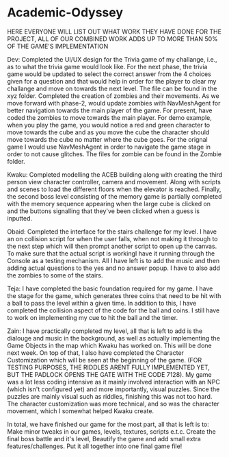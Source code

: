 # Academic-Odyssey

HERE EVERYONE WILL LIST OUT WHAT WORK THEY HAVE DONE FOR THE PROJECT, ALL OF OUR COMBINED WORK ADDS UP TO MORE THAN 50% OF THE GAME'S IMPLEMENTATION

Dev: Completed the UI/UX design for the Trivia game of my challange, i.e., as to what the trivia game would look like. For the next phase, the trivia game would be updated to select the correct answer from the 4 choices given for a question and that would help in order for the player to clear my challange and move on towards the next level. The file can be found in the xyz folder. Completed the creation of zombies and their movements. As we move forward with phase-2, would update zombies with NavMeshAgent for better navigation towards the main player of the game. For present, have coded the zombies to move towards the main player. For demo example, when you play the game, you would notice a red and green character to move towards the cube and as you move the cube the character should move towards the cube no matter where the cube goes. For the orignal game I would use NavMeshAgent in order to navigate the game stage in order to not cause glitches. The files for zombie can be found in the Zombie folder.

Kwaku: Completed modelling the ACEB building along with creating the third person view character controller, camera and movement. Along with scripts and scenes to load the different floors when the elevator is reached. Finally, the second boss level consisting of the memory game is partially completed with the memory sequence appearing when the large cube is clicked on and the buttons signalling that they've been clicked when a guess is inputted.

Obaid: Completed the interface for the stairs challenge for my level. I have an on collision script for when the user falls, when not making it through to the next step which will then prompt another script to open up the canvas. To make sure that the actual script is workingI have it running through the Console as a testing mechanism. All I have left is to add the music and then adding actual questions to the yes and no answer popup. I have to also add the zombies to some of the stairs.

Teja: I have completed the basic foundation required for my game. I have the stage for the game, which generates three coins that need to be hit with a ball to pass the level within a given time. In addition to this, I have completed the collision aspect of the code for the ball and coins. I still have to work on implementing my cue to hit the ball and the timer.

Zain: I have practically completed my level, all that is left to add is the dialouge and music in the background, as well as actually implementing the Game Objects in the map which Kwaku has worked on. This will be done next week. On top of that, I also have completed the Character Customization which will be seen at the beginning of the game. (FOR TESTING PURPOSES, THE RIDDLES ARENT FULLY IMPLEMENTED YET, BUT THE PADLOCK OPENS THE GATE WITH THE CODE 7128). My game was a lot less coding intensive as it mainly involved interaction with an NPC (which isn't configured yet) and more importantly, visual puzzles. Since the puzzles are mainly visual such as riddles, finishing this was not too hard. The character customization was more technical, and so was the character movement, which I somewhat helped Kwaku create.

In total, we have finished our game for the most part, all that is left is to: Make minor tweaks in our games, levels, textures, scripts e.t.c. Create the final boss battle and it's level, Beautify the game and add small extra features/challenges. Put it all together into one final game file!
